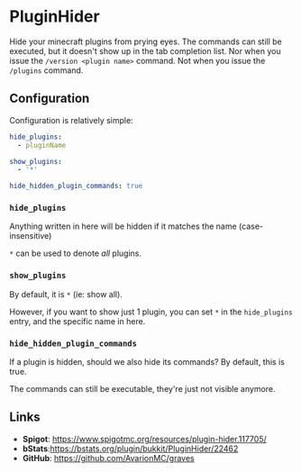 # PluginHider

Hide your minecraft plugins from prying eyes. The commands can still be executed, but it doesn't show up in the tab completion
list. Nor when you issue the `/version <plugin name>` command. Not when you issue the `/plugins` command.

## Configuration

Configuration is relatively simple:

```yaml
hide_plugins:
  - pluginName

show_plugins:
  - '*'

hide_hidden_plugin_commands: true
```

### `hide_plugins`

Anything written in here will be hidden if it matches the name (case-insensitive)

`*` can be used to denote *all* plugins.

### `show_plugins`

By default, it is `*` (ie: show all).

However, if you want to show just 1 plugin, you can set `*` in the `hide_plugins` entry, and the specific name in here.

### `hide_hidden_plugin_commands`

If a plugin is hidden, should we also hide its commands? By default, this is true.

The commands can still be executable, they're just not visible anymore.

## Links

- **Spigot**: https://www.spigotmc.org/resources/plugin-hider.117705/
- **bStats**:https://bstats.org/plugin/bukkit/PluginHider/22462
- **GitHub**: https://github.com/AvarionMC/graves
